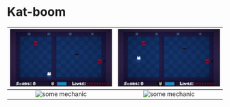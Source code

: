 # Kat-boom
![](/Kat-boom/Images/GhostMode.gif)    |  ![](/Kat-boom/Images/Movement.gif)
:-------------------------:|:-------------------------:
![some mechanic](/Kat-boom/Images/)              |  ![some mechanic](/Kat-boom/Images/)
